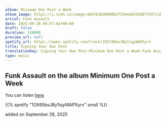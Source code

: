```yaml
---
album: Minimum One Post a Week
album_image: https://i.scdn.co/image/ab67616d0000b273544a0255887f457c1b21712b
artist: Funk Assault
date: 2025-09-28 04:57:01+00:00
draft: false
duration: 320000
preview_url: null
spotify_url: https://open.spotify.com/track/1OIt95bxJBy1iqyWAPXyrx
title: Signing Your Own Post
translationKey: Signing Your Own Post-Minimum One Post a Week-Funk Assault
type: music
---
```



## Funk Assault on the album Minimum One Post a Week

You can listen [here](https://open.spotify.com/track/1OIt95bxJBy1iqyWAPXyrx)

{{% spotify "1OIt95bxJBy1iqyWAPXyrx" small %}}

added on September 28, 2025